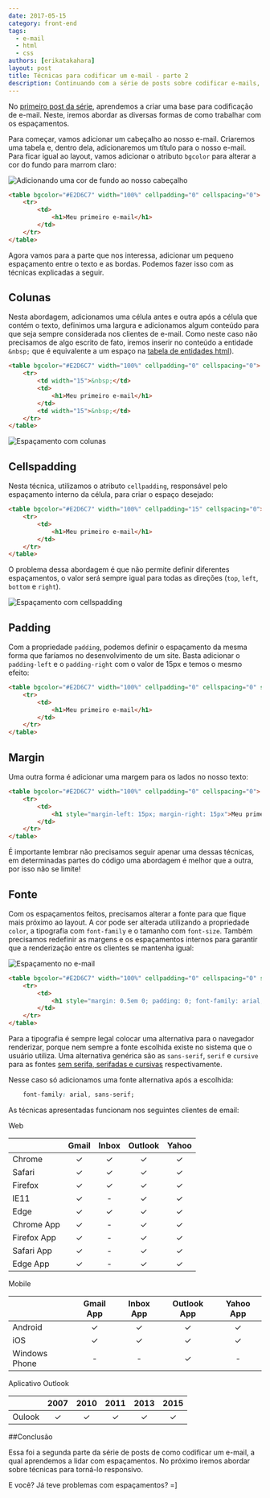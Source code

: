 ```yaml
---
date: 2017-05-15
category: front-end
tags:
  - e-mail
  - html
  - css
authors: [erikatakahara]
layout: post
title: Técnicas para codificar um e-mail - parte 2
description: Continuando com a série de posts sobre codificar e-mails, você já teve problemas para adicionar espaçamentos? Ou com cliente de e-mail que não lê corretamente o que foi codificado? Nesse segundo post, vamos abordar diversas técnicas.
---
```


No [primeiro post da série](/tecnicas-para-codificar-um-e-mail/), aprendemos a criar uma base para codificação de e-mail. Neste, iremos abordar as diversas formas de como trabalhar com os espaçamentos.

Para começar, vamos adicionar um cabeçalho ao nosso e-mail. Criaremos uma tabela e, dentro dela, adicionaremos um título para o nosso e-mail. Para ficar igual ao layout, vamos adicionar o atributo `bgcolor` para alterar a cor do fundo para marrom claro:

![Adicionando uma cor de fundo ao nosso cabeçalho](../images/tecnicas-para-codificar-um-e-mail-parte-2-1.png)

```HTML
<table bgcolor="#E2D6C7" width="100%" cellpadding="0" cellspacing="0">
    <tr>
        <td>
            <h1>Meu primeiro e-mail</h1>
        </td>
    </tr>
</table>
```

Agora vamos para a parte que nos interessa, adicionar um pequeno espaçamento entre o texto e as bordas. Podemos fazer isso com as técnicas explicadas a seguir.

## Colunas

Nesta abordagem, adicionamos uma célula antes e outra após a célula que contém o texto, definimos uma largura e adicionamos algum conteúdo para que seja sempre considerada nos clientes de e-mail. Como neste caso não precisamos de algo escrito de fato, iremos inserir no conteúdo a entidade `&nbsp;` que é equivalente a um espaço na <a href='http://agentewebmaster.ucoz.com.br/publ/tutorial_html/entidades_html/1-1-0-24' rel='nofollow' target='_blank'>tabela de entidades html</a>).

```HTML
<table bgcolor="#E2D6C7" width="100%" cellpadding="0" cellspacing="0">
    <tr>
        <td width="15">&nbsp;</td>
        <td>
            <h1>Meu primeiro e-mail</h1>
        </td>
        <td width="15">&nbsp;</td>
    </tr>
</table>
```

![Espaçamento com colunas](../images/tecnicas-para-codificar-um-e-mail-parte-2-2.png)

## Cellspadding

Nesta técnica, utilizamos o atributo `cellpadding`, responsável pelo espaçamento interno da célula, para criar o espaço desejado:

```HTML
<table bgcolor="#E2D6C7" width="100%" cellpadding="15" cellspacing="0">
    <tr>
        <td>
            <h1>Meu primeiro e-mail</h1>
        </td>
    </tr>
</table>
```

O problema dessa abordagem é que não permite definir diferentes espaçamentos, o valor será sempre igual para todas as direções (`top`, `left`, `bottom` e `right`).

![Espaçamento com cellspadding](../images/tecnicas-para-codificar-um-e-mail-parte-2-3.png)


## Padding

Com a propriedade `padding`, podemos definir o espaçamento da mesma forma que faríamos no desenvolvimento de um site. Basta adicionar o `padding-left` e o `padding-right` com o valor de 15px e temos o mesmo efeito:

```HTML
<table bgcolor="#E2D6C7" width="100%" cellpadding="0" cellspacing="0" style="padding-left: 15px; padding-right: 15px">
    <tr>
        <td>
            <h1>Meu primeiro e-mail</h1>
        </td>
    </tr>
</table>
```

## Margin

Uma outra forma é adicionar uma margem para os lados no nosso texto:

```HTML
<table bgcolor="#E2D6C7" width="100%" cellpadding="0" cellspacing="0">
    <tr>
        <td>
            <h1 style="margin-left: 15px; margin-right: 15px">Meu primeiro e-mail</h1>
        </td>
    </tr>
</table>
```

É importante lembrar não precisamos seguir apenar uma dessas técnicas, em determinadas partes do código uma abordagem é melhor que a outra, por isso não se limite!

## Fonte

Com os espaçamentos feitos, precisamos alterar a fonte para que fique mais próximo ao layout. A cor pode ser alterada utilizando a propriedade `color`, a tipografia com `font-family` e o tamanho com `font-size`. Também precisamos redefinir as margens e os espaçamentos internos para garantir que a renderização entre os clientes se mantenha igual:

![Espaçamento no e-mail](../images/tecnicas-para-codificar-um-e-mail-parte-2-4.png)

```HTML
<table bgcolor="#E2D6C7" width="100%" cellpadding="0" cellspacing="0" style="padding-left: 15px; padding-right: 15px">
    <tr>
        <td>
            <h1 style="margin: 0.5em 0; padding: 0; font-family: arial; color: #7F674D; font-size: 2em">Meu primeiro e-mail</h1>
        </td>
    </tr>
</table>
```

Para a tipografia é sempre legal colocar uma alternativa para o navegador renderizar, porque nem sempre a fonte escolhida existe no sistema que o usuário utiliza. Uma alternativa genérica são as `sans-serif`, `serif` e `cursive` para as fontes <a href='http://knabbenn.com/classificacao-tipografica/' rel='nofollow' target='_blank'>sem serifa, serifadas e cursivas</a> respectivamente.

Nesse caso só adicionamos uma fonte alternativa após a escolhida:

```CSS
    font-family: arial, sans-serif;
```

As técnicas apresentadas funcionam nos seguintes clientes de email:

Web

|             | Gmail | Inbox | Outlook | Yahoo |
|-------------|:-----:|:-----:|:-------:|:-----:|
| Chrome      |   ✓   |   ✓   |    ✓    |   ✓   |
| Safari      |   ✓   |   ✓   |    ✓    |   ✓   |
| Firefox     |   ✓   |   ✓   |    ✓    |   ✓   |
| IE11        |   ✓   |   -   |    ✓    |   ✓   |
| Edge        |   ✓   |   ✓   |    ✓    |   ✓   |
| Chrome App  |   ✓   |   -   |    ✓    |   ✓   |
| Firefox App |   ✓   |   -   |    ✓    |   ✓   |
| Safari App  |   ✓   |   -   |    ✓    |   ✓   |
| Edge App    |   ✓   |   -   |    ✓    |   ✓   |

Mobile

|                   | Gmail App | Inbox App | Outlook App | Yahoo App |
|-------------------|:---------:|:---------:|:-----------:|:---------:|
| Android           |     ✓     |     ✓     |      ✓      |     ✓     |
| iOS               |     ✓     |     ✓     |      ✓      |     ✓     |
| Windows Phone     |     -     |     -     |      ✓      |     -     |

Aplicativo Outlook

|        | 2007 | 2010 | 2011 | 2013 | 2015 |
|--------|:----:|:----:|:----:|:----:|:----:|
| Oulook |   ✓  |   ✓  |   ✓  |   ✓  |   ✓  |

##Conclusão

Essa foi a segunda parte da série de posts de como codificar um e-mail, a qual aprendemos a lidar com espaçamentos. No próximo iremos abordar sobre técnicas para torná-lo responsivo.

E você? Já teve problemas com espaçamentos? =]
